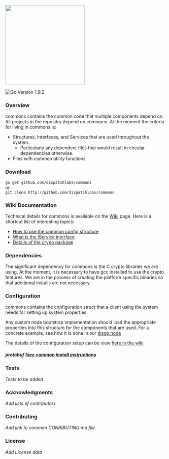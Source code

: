 <img src="https://dispatchlabs.io/wp-content/themes/ccprototypev5/images/dispatchlabs-logo.png" width="250">

![Go Version 1.9.2](http://b.repl.ca/v1/Go_Version-1.9.2-brightgreen.png)

<a name="overview"></a>
### Overview

commons contains the common code that multiple components depend on.   All projects in the repositry depend on commons. At the moment the criteria for living in commons is:

 - Structures, Interfaces, and Services that are used throughout the system.
   - Particularly any dependent files that would result in circular dependencies otherwise.
 - Files with common utility functions

### Download

`go get github.com/dispatchlabs/commons`  
or  
`git clone http://github.com/dispatchlabs/commons`


<a name="wiki"></a>
### Wiki Documentation
Technical details for commons is available on the [Wiki](https://github.com/dispatchlabs/disgo_commons/wiki) page. Here is a shortcut list of interesting topics:

 - [How to use the common config structure](https://github.com/dispatchlabs/commons/wiki#configuration)
 - [What is the IService interface](https://github.com/dispatchlabs/commons/wiki#iservice-interface)
 - [Details of the crypo package](https://github.com/dispatchlabs/commons/wiki#crypto)

<a name="dependencies"></a>
### Dependencies

The significant dependency for commons is the C crypto libraries we are using.  At the moment, it is necessary to have gcc installed to use the crypto features.  We are in the process of creating the platform specific binaries so that additional installs are not necessary.

<a name="configuration"></a>
### Configuration
commons contains the configuration struct that a client using the system needs for setting up system properties. 

Any custom node bootstrap implementation should load the appropriate properties into this structure for the components that are used.  For a concrete example, see how it is done in our [disgo node]()

The details of the configuration setup can be view [here in the wiki](https://github.com/dispatchlabs/commons/wiki#configuration)

<a name="protobuf"></a>
##### protobuf ([see common install instructions](https://github.com/dispatchlabs/disgo/wiki#protoc)

<a name="tests"></a>
### Tests
*Tests to be added*

<a name="acknowledgments"></a>
### Acknowledgments
*Add lists of contributors*

<a name="contributing"></a>
### Contributing
*Add link to common CONRIBUTING.md file*

<a name="license"></a>
### License
*Add License data*
